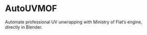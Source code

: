 # AutoUVMOF
 Automate professional UV unwrapping with Ministry of Flat’s engine, directly in Blender.
